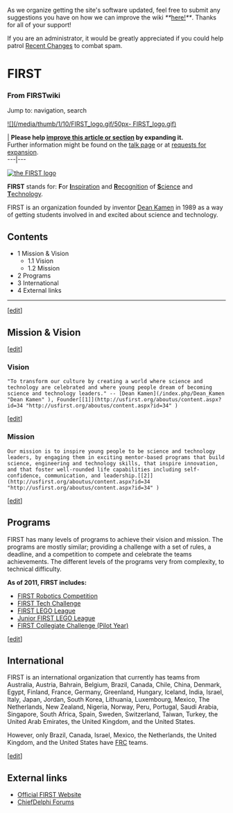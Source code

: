 As we organize getting the site's software updated, feel free to submit any
suggestions you have on how we can improve the wiki
_**_[here!](/index.php/User:Hallry/Suggestions "User:Hallry/Suggestions"
)_**_. Thanks for all of your support!

If you are an administrator, it would be greatly appreciated if you could help
patrol [Recent Changes](/index.php/Special:Recentchanges
"Special:Recentchanges" ) to combat spam.

# FIRST

### From FIRSTwiki

Jump to: navigation, search

[![](/media/thumb/1/10/FIRST_logo.gif/50px-
FIRST_logo.gif)](/index.php/Image:FIRST_logo.gif "" )

| **Please help [improve this article or
section](http://www.firstwiki.net/index.php?title=FIRST&action=edit
"http://www.firstwiki.net/index.php?title=FIRST&action=edit" ) by expanding
it.**  
Further information might be found on the [talk page](/index.php/Talk:FIRST
"Talk:FIRST" ) or at [requests for
expansion](/index.php/FIRSTwiki:Requests_for_expansion "FIRSTwiki:Requests for
expansion" ).  
---|---  
  
[![the FIRST
logo](/media/1/10/FIRST_logo.gif)](/index.php/Image:FIRST_logo.gif "the FIRST
logo" )

**FIRST** stands for: **F**or [**I**nspiration](http://wiktionary.org/wiki/inspiration "wiktionary:inspiration" ) and [**R**ecognition](http://wiktionary.org/wiki/recognition "wiktionary:recognition" ) of [**S**cience](http://wiktionary.org/wiki/science "wiktionary:science" ) and [**T**echnology](http://wiktionary.org/wiki/Technology "wiktionary:Technology" ). 

FIRST is an organization founded by inventor [Dean
Kamen](/index.php/Dean_Kamen "Dean Kamen" ) in 1989 as a way of getting
students involved in and excited about science and technology.

## Contents

  * 1 Mission &amp; Vision
    * 1.1 Vision
    * 1.2 Mission
  * 2 Programs
  * 3 International
  * 4 External links  
---  
  
[[edit](/index.php?title=FIRST&action=edit&section=1 "Edit section: Mission &
Vision" )]

## Mission &amp; Vision

[[edit](/index.php?title=FIRST&action=edit&section=2 "Edit section: Vision" )]

### Vision

    "To transform our culture by creating a world where science and technology are celebrated and where young people dream of becoming science and technology leaders." -- [Dean Kamen](/index.php/Dean_Kamen "Dean Kamen" ), Founder[[1]](http://usfirst.org/aboutus/content.aspx?id=34 "http://usfirst.org/aboutus/content.aspx?id=34" )

[[edit](/index.php?title=FIRST&action=edit&section=3 "Edit section: Mission"
)]

### Mission

    Our mission is to inspire young people to be science and technology leaders, by engaging them in exciting mentor-based programs that build science, engineering and technology skills, that inspire innovation, and that foster well-rounded life capabilities including self-confidence, communication, and leadership.[[2]](http://usfirst.org/aboutus/content.aspx?id=34 "http://usfirst.org/aboutus/content.aspx?id=34" )

[[edit](/index.php?title=FIRST&action=edit&section=4 "Edit section: Programs"
)]

## Programs

FIRST has many levels of programs to achieve their vision and mission. The
programs are mostly similar; providing a challenge with a set of rules, a
deadline, and a competition to compete and celebrate the teams achievements.
The different levels of the programs very from complexity, to technical
difficulty.

**As of 2011, FIRST includes:**

  * [FIRST Robotics Competition](/index.php/FIRST_Robotics_Competition "FIRST Robotics Competition" )
  * [FIRST Tech Challenge](/index.php/FTC "FTC" )
  * [FIRST LEGO League](/index.php/FLL "FLL" )
  * [Junior FIRST LEGO League](/index.php/JFLL "JFLL" )
  * [FIRST Collegiate Challenge (Pilot Year)](/index.php/FIRST_Collegiate "FIRST Collegiate" )

[[edit](/index.php?title=FIRST&action=edit&section=5 "Edit section:
International" )]

## International

FIRST is an international organization that currently has teams from
Australia, Austria, Bahrain, Belgium, Brazil, Canada, Chile, China, Denmark,
Egypt, Finland, France, Germany, Greenland, Hungary, Iceland, India, Israel,
Italy, Japan, Jordan, South Korea, Lithuania, Luxembourg, Mexico, The
Netherlands, New Zealand, Nigeria, Norway, Peru, Portugal, Saudi Arabia,
Singapore, South Africa, Spain, Sweden, Switzerland, Taiwan, Turkey, the
United Arab Emirates, the United Kingdom, and the United States.

However, only Brazil, Canada, Israel, Mexico, the Netherlands, the United
Kingdom, and the United States have [FRC](/index.php/FRC "FRC" ) teams.

[[edit](/index.php?title=FIRST&action=edit&section=6 "Edit section: External
links" )]

## External links

  * [Official FIRST Website](http://www.usfirst.org "http://www.usfirst.org" )
  * [ChiefDelphi Forums](http://www.chiefdelphi.com "http://www.chiefdelphi.com" )

